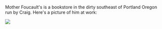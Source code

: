 ---
---

Mother Foucault's is a bookstore in the dirty southeast of Portland Oregon run by Craig. Here's a picture of him at work:

![](Memex/assets/bernard-black.png)